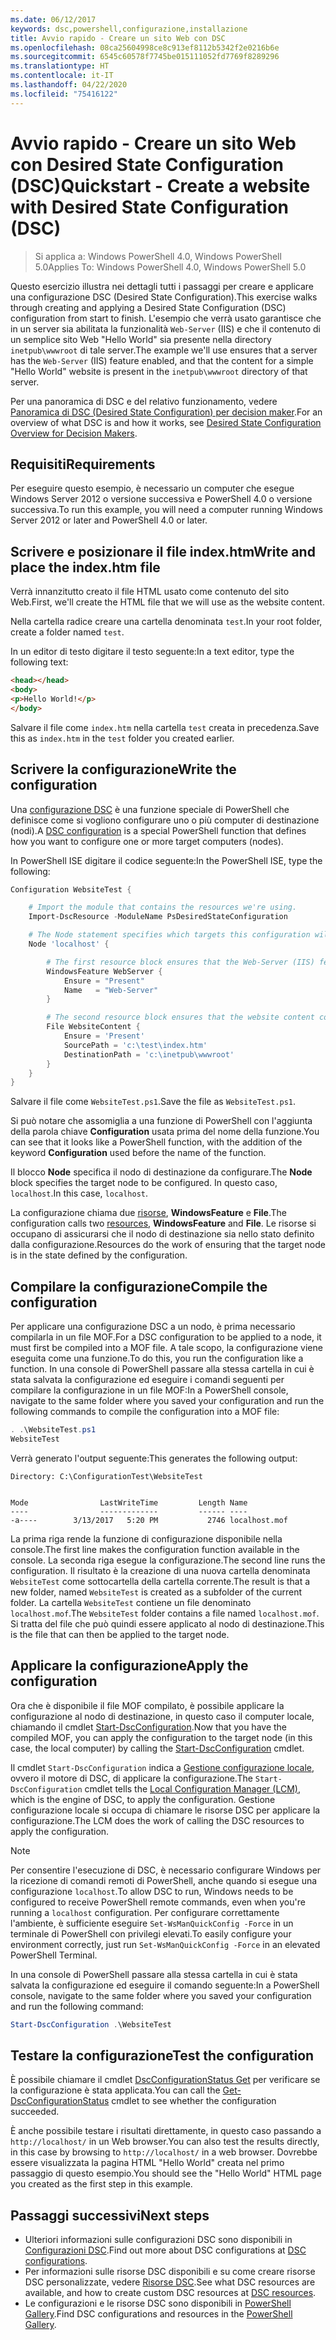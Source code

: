 ```yaml
---
ms.date: 06/12/2017
keywords: dsc,powershell,configurazione,installazione
title: Avvio rapido - Creare un sito Web con DSC
ms.openlocfilehash: 08ca25604998ce8c913ef8112b5342f2e0216b6e
ms.sourcegitcommit: 6545c60578f7745be015111052fd7769f8289296
ms.translationtype: HT
ms.contentlocale: it-IT
ms.lasthandoff: 04/22/2020
ms.locfileid: "75416122"
---
```

# <a name="quickstart---create-a-website-with-desired-state-configuration-dsc"></a><span data-ttu-id="920c0-103">Avvio rapido - Creare un sito Web con Desired State Configuration (DSC)</span><span class="sxs-lookup"><span data-stu-id="920c0-103">Quickstart - Create a website with Desired State Configuration (DSC)</span></span>

> <span data-ttu-id="920c0-104">Si applica a: Windows PowerShell 4.0, Windows PowerShell 5.0</span><span class="sxs-lookup"><span data-stu-id="920c0-104">Applies To: Windows PowerShell 4.0, Windows PowerShell 5.0</span></span>

<span data-ttu-id="920c0-105">Questo esercizio illustra nei dettagli tutti i passaggi per creare e applicare una configurazione DSC (Desired State Configuration).</span><span class="sxs-lookup"><span data-stu-id="920c0-105">This exercise walks through creating and applying a Desired State Configuration (DSC) configuration from start to finish.</span></span>
<span data-ttu-id="920c0-106">L'esempio che verrà usato garantisce che in un server sia abilitata la funzionalità `Web-Server` (IIS) e che il contenuto di un semplice sito Web "Hello World" sia presente nella directory `inetpub\wwwroot` di tale server.</span><span class="sxs-lookup"><span data-stu-id="920c0-106">The example we'll use ensures that a server has the `Web-Server` (IIS) feature enabled, and that the content for a simple "Hello World" website is present in the `inetpub\wwwroot` directory of that server.</span></span>

<span data-ttu-id="920c0-107">Per una panoramica di DSC e del relativo funzionamento, vedere [Panoramica di DSC (Desired State Configuration) per decision maker](../overview/decisionMaker.md).</span><span class="sxs-lookup"><span data-stu-id="920c0-107">For an overview of what DSC is and how it works, see [Desired State Configuration Overview for Decision Makers](../overview/decisionMaker.md).</span></span>

## <a name="requirements"></a><span data-ttu-id="920c0-108">Requisiti</span><span class="sxs-lookup"><span data-stu-id="920c0-108">Requirements</span></span>

<span data-ttu-id="920c0-109">Per eseguire questo esempio, è necessario un computer che esegue Windows Server 2012 o versione successiva e PowerShell 4.0 o versione successiva.</span><span class="sxs-lookup"><span data-stu-id="920c0-109">To run this example, you will need a computer running Windows Server 2012 or later and PowerShell 4.0 or later.</span></span>

## <a name="write-and-place-the-indexhtm-file"></a><span data-ttu-id="920c0-110">Scrivere e posizionare il file index.htm</span><span class="sxs-lookup"><span data-stu-id="920c0-110">Write and place the index.htm file</span></span>

<span data-ttu-id="920c0-111">Verrà innanzitutto creato il file HTML usato come contenuto del sito Web.</span><span class="sxs-lookup"><span data-stu-id="920c0-111">First, we'll create the HTML file that we will use as the website content.</span></span>

<span data-ttu-id="920c0-112">Nella cartella radice creare una cartella denominata `test`.</span><span class="sxs-lookup"><span data-stu-id="920c0-112">In your root folder, create a folder named `test`.</span></span>

<span data-ttu-id="920c0-113">In un editor di testo digitare il testo seguente:</span><span class="sxs-lookup"><span data-stu-id="920c0-113">In a text editor, type the following text:</span></span>

```html
<head></head>
<body>
<p>Hello World!</p>
</body>
```

<span data-ttu-id="920c0-114">Salvare il file come `index.htm` nella cartella `test` creata in precedenza.</span><span class="sxs-lookup"><span data-stu-id="920c0-114">Save this as `index.htm` in the `test` folder you created earlier.</span></span>

## <a name="write-the-configuration"></a><span data-ttu-id="920c0-115">Scrivere la configurazione</span><span class="sxs-lookup"><span data-stu-id="920c0-115">Write the configuration</span></span>

<span data-ttu-id="920c0-116">Una [configurazione DSC](../configurations/configurations.md) è una funzione speciale di PowerShell che definisce come si vogliono configurare uno o più computer di destinazione (nodi).</span><span class="sxs-lookup"><span data-stu-id="920c0-116">A [DSC configuration](../configurations/configurations.md) is a special PowerShell function that defines how you want to configure one or more target computers (nodes).</span></span>

<span data-ttu-id="920c0-117">In PowerShell ISE digitare il codice seguente:</span><span class="sxs-lookup"><span data-stu-id="920c0-117">In the PowerShell ISE, type the following:</span></span>

```powershell
Configuration WebsiteTest {

    # Import the module that contains the resources we're using.
    Import-DscResource -ModuleName PsDesiredStateConfiguration

    # The Node statement specifies which targets this configuration will be applied to.
    Node 'localhost' {

        # The first resource block ensures that the Web-Server (IIS) feature is enabled.
        WindowsFeature WebServer {
            Ensure = "Present"
            Name   = "Web-Server"
        }

        # The second resource block ensures that the website content copied to the website root folder.
        File WebsiteContent {
            Ensure = 'Present'
            SourcePath = 'c:\test\index.htm'
            DestinationPath = 'c:\inetpub\wwwroot'
        }
    }
}
```

<span data-ttu-id="920c0-118">Salvare il file come `WebsiteTest.ps1`.</span><span class="sxs-lookup"><span data-stu-id="920c0-118">Save the file as `WebsiteTest.ps1`.</span></span>

<span data-ttu-id="920c0-119">Si può notare che assomiglia a una funzione di PowerShell con l'aggiunta della parola chiave **Configuration** usata prima del nome della funzione.</span><span class="sxs-lookup"><span data-stu-id="920c0-119">You can see that it looks like a PowerShell function, with the addition of the keyword **Configuration** used before the name of the function.</span></span>

<span data-ttu-id="920c0-120">Il blocco **Node** specifica il nodo di destinazione da configurare.</span><span class="sxs-lookup"><span data-stu-id="920c0-120">The **Node** block specifies the target node to be configured.</span></span> <span data-ttu-id="920c0-121">In questo caso, `localhost`.</span><span class="sxs-lookup"><span data-stu-id="920c0-121">In this case, `localhost`.</span></span>

<span data-ttu-id="920c0-122">La configurazione chiama due [risorse](../resources/resources.md), **WindowsFeature** e **File**.</span><span class="sxs-lookup"><span data-stu-id="920c0-122">The configuration calls two [resources](../resources/resources.md), **WindowsFeature** and **File**.</span></span>
<span data-ttu-id="920c0-123">Le risorse si occupano di assicurarsi che il nodo di destinazione sia nello stato definito dalla configurazione.</span><span class="sxs-lookup"><span data-stu-id="920c0-123">Resources do the work of ensuring that the target node is in the state defined by the configuration.</span></span>

## <a name="compile-the-configuration"></a><span data-ttu-id="920c0-124">Compilare la configurazione</span><span class="sxs-lookup"><span data-stu-id="920c0-124">Compile the configuration</span></span>

<span data-ttu-id="920c0-125">Per applicare una configurazione DSC a un nodo, è prima necessario compilarla in un file MOF.</span><span class="sxs-lookup"><span data-stu-id="920c0-125">For a DSC configuration to be applied to a node, it must first be compiled into a MOF file.</span></span>
<span data-ttu-id="920c0-126">A tale scopo, la configurazione viene eseguita come una funzione.</span><span class="sxs-lookup"><span data-stu-id="920c0-126">To do this, you run the configuration like a function.</span></span>
<span data-ttu-id="920c0-127">In una console di PowerShell passare alla stessa cartella in cui è stata salvata la configurazione ed eseguire i comandi seguenti per compilare la configurazione in un file MOF:</span><span class="sxs-lookup"><span data-stu-id="920c0-127">In a PowerShell console, navigate to the same folder where you saved your configuration and run the following commands to compile the configuration into a MOF file:</span></span>

```powershell
. .\WebsiteTest.ps1
WebsiteTest
```

<span data-ttu-id="920c0-128">Verrà generato l'output seguente:</span><span class="sxs-lookup"><span data-stu-id="920c0-128">This generates the following output:</span></span>

```
Directory: C:\ConfigurationTest\WebsiteTest


Mode                LastWriteTime         Length Name
----                -------------         ------ ----
-a----        3/13/2017   5:20 PM           2746 localhost.mof
```

<span data-ttu-id="920c0-129">La prima riga rende la funzione di configurazione disponibile nella console.</span><span class="sxs-lookup"><span data-stu-id="920c0-129">The first line makes the configuration function available in the console.</span></span>
<span data-ttu-id="920c0-130">La seconda riga esegue la configurazione.</span><span class="sxs-lookup"><span data-stu-id="920c0-130">The second line runs the configuration.</span></span>
<span data-ttu-id="920c0-131">Il risultato è la creazione di una nuova cartella denominata `WebsiteTest` come sottocartella della cartella corrente.</span><span class="sxs-lookup"><span data-stu-id="920c0-131">The result is that a new folder, named `WebsiteTest` is created as a subfolder of the current folder.</span></span>
<span data-ttu-id="920c0-132">La cartella `WebsiteTest` contiene un file denominato `localhost.mof`.</span><span class="sxs-lookup"><span data-stu-id="920c0-132">The `WebsiteTest` folder contains a file named `localhost.mof`.</span></span>
<span data-ttu-id="920c0-133">Si tratta del file che può quindi essere applicato al nodo di destinazione.</span><span class="sxs-lookup"><span data-stu-id="920c0-133">This is the file that can then be applied to the target node.</span></span>

## <a name="apply-the-configuration"></a><span data-ttu-id="920c0-134">Applicare la configurazione</span><span class="sxs-lookup"><span data-stu-id="920c0-134">Apply the configuration</span></span>

<span data-ttu-id="920c0-135">Ora che è disponibile il file MOF compilato, è possibile applicare la configurazione al nodo di destinazione, in questo caso il computer locale, chiamando il cmdlet [Start-DscConfiguration](/powershell/module/psdesiredstateconfiguration/start-dscconfiguration).</span><span class="sxs-lookup"><span data-stu-id="920c0-135">Now that you have the compiled MOF, you can apply the configuration to the target node (in this case, the local computer) by calling the [Start-DscConfiguration](/powershell/module/psdesiredstateconfiguration/start-dscconfiguration) cmdlet.</span></span>

<span data-ttu-id="920c0-136">Il cmdlet `Start-DscConfiguration` indica a [Gestione configurazione locale](../managing-nodes/metaConfig.md), ovvero il motore di DSC, di applicare la configurazione.</span><span class="sxs-lookup"><span data-stu-id="920c0-136">The `Start-DscConfiguration` cmdlet tells the [Local Configuration Manager (LCM)](../managing-nodes/metaConfig.md), which is the engine of DSC, to apply the configuration.</span></span>
<span data-ttu-id="920c0-137">Gestione configurazione locale si occupa di chiamare le risorse DSC per applicare la configurazione.</span><span class="sxs-lookup"><span data-stu-id="920c0-137">The LCM does the work of calling the DSC resources to apply the configuration.</span></span>

> [!NOTE]
> <span data-ttu-id="920c0-138">Per consentire l'esecuzione di DSC, è necessario configurare Windows per la ricezione di comandi remoti di PowerShell, anche quando si esegue una configurazione `localhost`.</span><span class="sxs-lookup"><span data-stu-id="920c0-138">To allow DSC to run, Windows needs to be configured to receive PowerShell remote commands, even when you're running a `localhost` configuration.</span></span> <span data-ttu-id="920c0-139">Per configurare correttamente l'ambiente, è sufficiente eseguire `Set-WsManQuickConfig -Force` in un terminale di PowerShell con privilegi elevati.</span><span class="sxs-lookup"><span data-stu-id="920c0-139">To easily configure your environment correctly, just run `Set-WsManQuickConfig -Force` in an elevated PowerShell Terminal.</span></span>

<span data-ttu-id="920c0-140">In una console di PowerShell passare alla stessa cartella in cui è stata salvata la configurazione ed eseguire il comando seguente:</span><span class="sxs-lookup"><span data-stu-id="920c0-140">In a PowerShell console, navigate to the same folder where you saved your configuration and run the following command:</span></span>

```powershell
Start-DscConfiguration .\WebsiteTest
```

## <a name="test-the-configuration"></a><span data-ttu-id="920c0-141">Testare la configurazione</span><span class="sxs-lookup"><span data-stu-id="920c0-141">Test the configuration</span></span>

<span data-ttu-id="920c0-142">È possibile chiamare il cmdlet [DscConfigurationStatus Get](/powershell/module/psdesiredstateconfiguration/get-dscconfigurationstatus) per verificare se la configurazione è stata applicata.</span><span class="sxs-lookup"><span data-stu-id="920c0-142">You can call the [Get-DscConfigurationStatus](/powershell/module/psdesiredstateconfiguration/get-dscconfigurationstatus) cmdlet to see whether the configuration succeeded.</span></span>

<span data-ttu-id="920c0-143">È anche possibile testare i risultati direttamente, in questo caso passando a `http://localhost/` in un Web browser.</span><span class="sxs-lookup"><span data-stu-id="920c0-143">You can also test the results directly, in this case by browsing to `http://localhost/` in a web browser.</span></span>
<span data-ttu-id="920c0-144">Dovrebbe essere visualizzata la pagina HTML "Hello World" creata nel primo passaggio di questo esempio.</span><span class="sxs-lookup"><span data-stu-id="920c0-144">You should see the "Hello World" HTML page you created as the first step in this example.</span></span>

## <a name="next-steps"></a><span data-ttu-id="920c0-145">Passaggi successivi</span><span class="sxs-lookup"><span data-stu-id="920c0-145">Next steps</span></span>

- <span data-ttu-id="920c0-146">Ulteriori informazioni sulle configurazioni DSC sono disponibili in [Configurazioni DSC](../configurations/configurations.md).</span><span class="sxs-lookup"><span data-stu-id="920c0-146">Find out more about DSC configurations at [DSC configurations](../configurations/configurations.md).</span></span>
- <span data-ttu-id="920c0-147">Per informazioni sulle risorse DSC disponibili e su come creare risorse DSC personalizzate, vedere [Risorse DSC](../resources/resources.md).</span><span class="sxs-lookup"><span data-stu-id="920c0-147">See what DSC resources are available, and how to create custom DSC resources at [DSC resources](../resources/resources.md).</span></span>
- <span data-ttu-id="920c0-148">Le configurazioni e le risorse DSC sono disponibili in [PowerShell Gallery](https://www.powershellgallery.com/).</span><span class="sxs-lookup"><span data-stu-id="920c0-148">Find DSC configurations and resources in the [PowerShell Gallery](https://www.powershellgallery.com/).</span></span>
